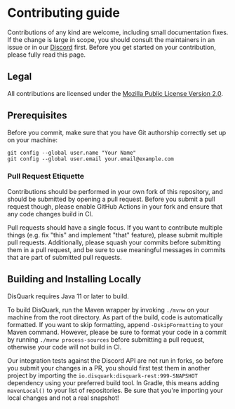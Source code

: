 # Contributing guide

Contributions of any kind are welcome, including small documentation fixes. If the change is large in scope, you should consult the maintainers in an issue or in our [Discord](https://github.com/disquark/disquark) first. Before you get started on your contribution, please fully read this page. 

## Legal

All contributions are licensed under the [Mozilla Public License Version 2.0](https://www.mozilla.org/en-US/MPL/2.0/).

## Prerequisites

Before you commit, make sure that you have Git authorship correctly set up on your machine:
```
git config --global user.name "Your Name"
git config --global user.email your.email@example.com
```

### Pull Request Etiquette

Contributions should be performed in your own fork of this repository, and should be submitted by opening a pull request. Before you submit a pull request though, please enable GitHub Actions in your fork and ensure that any code changes build in CI.

Pull requests should have a single focus. If you want to contribute multiple things (e.g. fix "this" and implement "that" feature), please submit multiple pull requests. Additionally, please squash your commits before submitting them in a pull request, and be sure to use meaningful messages in commits that are part of submitted pull requests.

## Building and Installing Locally

DisQuark requires Java 11 or later to build.

To build DisQuark, run the Maven wrapper by invoking `./mvnw` on your machine from the root directory. As part of the build, code is automatically formatted. If you want to skip formatting, append `-DskipFormatting` to your Maven command. However, please be sure to format your code in a commit by running `./mvnw process-sources` before submitting a pull request, otherwise your code will not build in CI.

Our integration tests against the Discord API are not run in forks, so before you submit your changes in a PR, you should first test them in another project by importing the `io.disquark:disquark-rest:999-SNAPSHOT` dependency using your preferred build tool. In Gradle, this means adding `mavenLocal()` to your list of repositories. Be sure that you're importing your local changes and not a real snapshot!